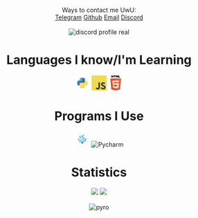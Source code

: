 <p align="center">
   Ways to contact me UwU:<br>
   <a href="https://t.me/Kabion">Telegram</a>
   <a href="https://github.com/Daybreak-keks">Github</a>
   <a href="mailto:exifeplaybox@protonmail.ch">Email</a>
   <a href="https://discords.com/bio/p/daybreak">Discord</a>
   <br><br>
   <img src="https://discord.c99.nl/widget/theme-3/483677790449827844.png" alt="discord profile real">
</p>

<h1 align="center">Languages I know/I'm Learning</h1>
<p align="center">
    <img src="https://raw.githubusercontent.com/github/explore/80688e429a7d4ef2fca1e82350fe8e3517d3494d/topics/python/python.png" height="35" alt="python">
    <img src="https://raw.githubusercontent.com/github/explore/80688e429a7d4ef2fca1e82350fe8e3517d3494d/topics/javascript/javascript.png" height="35" alt="js">
    <img src="https://raw.githubusercontent.com/github/explore/80688e429a7d4ef2fca1e82350fe8e3517d3494d/topics/html/html.png" height="35" alt="html">
</p>

<h1 align="center">Programs I Use</h1>
<p align="center">
    <img src="https://raw.githubusercontent.com/VSCodium/vscodium/master/src/resources/linux/code.png" height="35" alt="VSCodium">
    <img src="https://upload.wikimedia.org/wikipedia/commons/thumb/1/1d/PyCharm_Icon.svg/512px-PyCharm_Icon.svg.png" height="35" alt="Pycharm">
</p>
<h1 align="center">Statistics</h1>
<p align="center">
    <img src="https://github-readme-stats.vercel.app/api?username=Daybreak-keks&show_icons=true&theme=dracula&count_private=true&show_icons=true&include_all_commits=true" height="135">
    <img src="https://github-readme-stats.vercel.app/api/top-langs/?username=Daybreak-keks&layout=compact&theme=dracula" height="135">
    <br><br>
    <img src="https://raw.githubusercontent.com/Daybreak-keks/Daybreak-keks/main/1.gif" alt="pyro" height="100">
</p>




